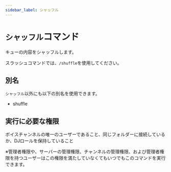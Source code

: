 ```yaml
---
sidebar_label: シャッフル
---
```

# `シャッフル`コマンド
キューの内容をシャッフルします。

スラッシュコマンドでは、`/shuffle`を使用してください。

## 別名
`シャッフル`以外にも以下の別名を使用できます。

- shuffle




## 実行に必要な権限
ボイスチャンネルの唯一のユーザーであること、同じフォルダーに接続しているか、DJロールを保持していること

※管理者権限や、サーバーの管理権限、チャンネルの管理権限、および管理者権限を持つユーザーはこの権限を満たしていなくてもいつでもこのコマンドを実行できます。
  
